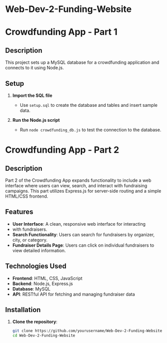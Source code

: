 # Web-Dev-2-Funding-Website
# Crowdfunding App - Part 1

## Description

This project sets up a MySQL database for a crowdfunding application and connects to it using Node.js.

## Setup

1. **Import the SQL file**
   - Use `setup.sql` to create the database and tables and insert sample data.

2. **Run the Node.js script**
   - Run `node crowdfunding_db.js` to test the connection to the database.

# Crowdfunding App - Part 2

## Description

Part 2 of the Crowdfunding App expands functionality to include a web interface where users can view, search, and interact with fundraising campaigns. This part utilizes Express.js for server-side routing and a simple HTML/CSS frontend.

## Features

- **User Interface**: A clean, responsive web interface for interacting
-  with fundraisers.
- **Search Functionality**: Users can search for fundraisers by organizer, city, or category.
- **Fundraiser Details Page**: Users can click on individual fundraisers to view detailed information.

## Technologies Used

- **Frontend**: HTML, CSS, JavaScript
- **Backend**: Node.js, Express.js
- **Database**: MySQL
- **API**: RESTful API for fetching and managing fundraiser data

## Installation

1. **Clone the repository**:
   ```bash
   git clone https://github.com/yourusername/Web-Dev-2-Funding-Website.git
   cd Web-Dev-2-Funding-Website

